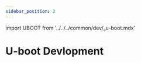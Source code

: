 ```yaml
---
sidebar_position: 2
---
```


import UBOOT from '../../../common/dev/\_u-boot.mdx'

# U-boot Devlopment

<UBOOT model="Radxa ROCK 5ITX" profile="rknext" product="rock-5itx"/>
